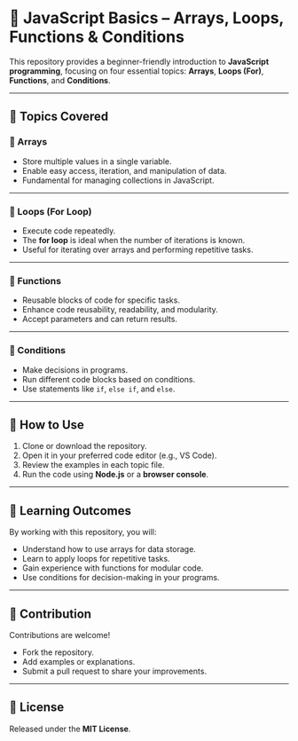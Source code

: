 # 🚀 JavaScript Basics – Arrays, Loops, Functions & Conditions

This repository provides a beginner-friendly introduction to **JavaScript programming**, focusing on four essential topics: **Arrays**, **Loops (For)**, **Functions**, and **Conditions**.

---

## 📂 Topics Covered

### 🔹 Arrays
- Store multiple values in a single variable.
- Enable easy access, iteration, and manipulation of data.
- Fundamental for managing collections in JavaScript.

---

### 🔹 Loops (For Loop)
- Execute code repeatedly.
- The **for loop** is ideal when the number of iterations is known.
- Useful for iterating over arrays and performing repetitive tasks.

---

### 🔹 Functions
- Reusable blocks of code for specific tasks.
- Enhance code reusability, readability, and modularity.
- Accept parameters and can return results.

---

### 🔹 Conditions
- Make decisions in programs.
- Run different code blocks based on conditions.
- Use statements like `if`, `else if`, and `else`.

---

## 📝 How to Use

1. Clone or download the repository.
2. Open it in your preferred code editor (e.g., VS Code).
3. Review the examples in each topic file.
4. Run the code using **Node.js** or a **browser console**.

---

## 🎯 Learning Outcomes

By working with this repository, you will:
- Understand how to use arrays for data storage.
- Learn to apply loops for repetitive tasks.
- Gain experience with functions for modular code.
- Use conditions for decision-making in your programs.

---

## 🤝 Contribution

Contributions are welcome!
- Fork the repository.
- Add examples or explanations.
- Submit a pull request to share your improvements.

---

## 📌 License

Released under the **MIT License**.
